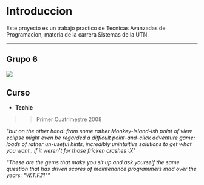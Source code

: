 # Introduccion #

Este proyecto es un trabajo practico de Tecnicas Avanzadas de Programacion, materia de la carrera Sistemas de la UTN.



---


## Grupo 6 ##

[![](http://easyweb.easynet.co.uk/~bspooner/Prisoner/ARRIVAL-PAT2.jpg)](http://en.wikipedia.org/wiki/Number_Six_(The_Prisoner))



## Curso ##

  * **Techie**
> > Primer Cuatrimestre 2008




_"but on the other hand: from some rather Monkey-Island-ish point of view eclipse might even be regarded a difficult point-and-click adventure game: loads of rather un-useful hints, incredibly unintuitive solutions to get what you want.. if it weren’t for those fricken crashes :X"_

_"These are the gems that make you sit up and ask yourself the same question that has driven scores of maintenance programmers mad over the years: "W.T.F.?!""_